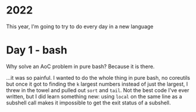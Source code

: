 # 2022

This year, I'm going to try to do every day in a new language

# Day 1 - bash

Why solve an AoC problem in pure bash? Because it is there.

...it was so painful. I wanted to do the whole thing in pure bash, no coreutils
but once it got to finding the `k` largest numbers instead of just the largest,
I threw in the towel and pulled out `sort` and `tail`. Not the best code I've
ever written, but I did learn something new: using `local` on the same line as a
subshell call makes it impossible to get the exit status of a subshell.
